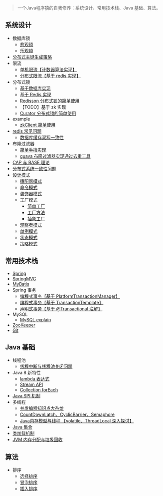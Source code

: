 
> 一个Java程序猿的自我修养：系统设计、常用技术栈、Java 基础、算法。

## 系统设计
- 数据库锁
    - [悲观锁](src/main/java/com/kundy/cranberry/systemdesign/dblock/PessimisticLock.java)
    - [乐观锁](src/main/java/com/kundy/cranberry/systemdesign/dblock/OptimismLock.java)
- [分布式主键生成策略](docs/systemdesign/分布式主键生成策略.md)    
- 限流     
    - [单机限流【计数器算法实现】](src/main/java/com/kundy/cranberry/systemdesign/ratelimiter/StandAloneRateLimiter.java)
    - [分布式限流【基于 redis 实现】](src/main/java/com/kundy/cranberry/systemdesign/ratelimiter/RedisRateLimiter.java)
- 分布式锁
    - [基于数据库实现](src/main/java/com/kundy/cranberry/systemdesign/distributedlock/DbDistributedLock.java)
    - [基于 Redis 实现](src/main/java/com/kundy/cranberry/systemdesign/distributedlock/RedisDistributedLock.java)
    - [Redisson 分布式锁的简单使用](src/main/java/com/kundy/cranberry/systemdesign/distributedlock/RedissonDistributedLock.java)
    - 【TODO】基于 zk 实现 
    - [Curator 分布式锁的简单使用](src/main/java/com/kundy/cranberry/systemdesign/distributedlock/CuratorDistributedLock.java)
- example
    - [zkClient 简单使用](src/main/java/com/kundy/cranberry/systemdesign/example/ZkExample.java)
- [redis 常见问题](docs/systemdesign/redis常见问题.md)
    - [数据库缓存双写一致性](src/main/java/com/kundy/cranberry/systemdesign/redisproblem/DbCacheDoubleWriteConsistency.java)
- 布隆过滤器
    - [简单手撸实现](src/main/java/com/kundy/cranberry/systemdesign/bloomfilter/SimpleBloomFilter.java)
    - [guava 布隆过滤器实现通过去重工具](src/main/java/com/kundy/cranberry/systemdesign/deduplication)
- [CAP 与 BASE 理论](docs/systemdesign/CAP与BASE理论.md)
- [分布式系统一致性问题](docs/systemdesign/分布式系统一致性问题.md)
- [设计模式](docs/systemdesign/设计模式.md)
    - [适配器模式](src/main/java/com/kundy/cranberry/systemdesign/designpattern/adapter)
    - [命令模式](src/main/java/com/kundy/cranberry/systemdesign/designpattern/command)
    - [装饰器模式](src/main/java/com/kundy/cranberry/systemdesign/designpattern/decorator)
    - 工厂模式
        - [简单工厂](src/main/java/com/kundy/cranberry/systemdesign/designpattern/factory/simple)
        - [工厂方法](src/main/java/com/kundy/cranberry/systemdesign/designpattern/factory/factory)
        - [抽象工厂](src/main/java/com/kundy/cranberry/systemdesign/designpattern/factory/abstractfactory)
    - [观察者模式](src/main/java/com/kundy/cranberry/systemdesign/designpattern/observer)
    - [单例模式](src/main/java/com/kundy/cranberry/systemdesign/designpattern/singleton)
    - [状态模式](src/main/java/com/kundy/cranberry/systemdesign/designpattern/state)
    - [策略模式](src/main/java/com/kundy/cranberry/systemdesign/designpattern/strategy)

## 常用技术栈
- [Spring](docs/thridparty/spring.md)
- [SpringMVC](docs/thridparty/springmvc.md)
- [MyBatis](docs/thridparty/mybatis.md)
- Spring 事务
    - [编程式事务【基于 PlatformTransactionManager】](src/main/java/com/kundy/cranberry/thirdparty/transaction/ProgrammingTx.java)
    - [编程式事务【基于 TransactionTemplate】](src/main/java/com/kundy/cranberry/thirdparty/transaction/TemplateTx.java)
    - [声明式事务【基于 @Transactional 注解】](src/main/java/com/kundy/cranberry/thirdparty/transaction/AnnotationTx.java)
- MySQL
    - [MySQL explain](docs/thridparty/mysql/explain.md)
- [ZooKeeper](docs/thridparty/zookeeper.md)
- [Git](docs/thridparty/git.md)

## Java 基础
- 线程池
    - [线程中断与线程池关闭问题](src/main/java/com/kundy/cranberry/javabasis/threadpoolproblem/ThreadPoolShutdown.java)
- Java 8 新特性
    - [lambda 表达式](src/main/java/com/kundy/cranberry/javabasis/newfeature/lambdaexpression)
    - [Stream API](src/main/java/com/kundy/cranberry/javabasis/newfeature/streamapi/StreamApiTest.java)
    - [Collection forEach](src/main/java/com/kundy/cranberry/javabasis/newfeature/collectionforeach/CollectionForEachTest.java)
- [Java SPI 机制](src/main/java/com/kundy/cranberry/javabasis/spi)
- 多线程
    - [并发编程知识点大杂烩](docs/javabasis/multithread/并发编程知识点大杂烩.md)
    - [CountDownLatch、CyclicBarrier、Semaphore](docs/javabasis/multithread/CountDownLatch、CyclicBarrier、Semaphore.md)
    - [Java内存模型与线程 【volatile、ThreadLocal 深入探讨】](docs/javabasis/multithread/Java内存模型与线程.md)
- [Java 集合](docs/javabasis/Java集合.md)
- [类加载机制](docs/javabasis/类加载机制.md)
- [JVM 内存分配与垃圾回收](docs/javabasis/垃圾回收.md)

## 算法
- 排序
    - [选择排序](src/main/java/com/kundy/cranberry/algorithm/sort/SelectSort.java)
    - [冒泡排序](src/main/java/com/kundy/cranberry/algorithm/sort/BubbleSort.java)
    - [插入排序](src/main/java/com/kundy/cranberry/algorithm/sort/InsertSort.java)